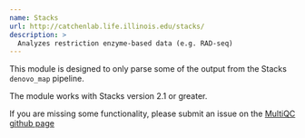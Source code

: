 ```yaml
---
name: Stacks
url: http://catchenlab.life.illinois.edu/stacks/
description: >
  Analyzes restriction enzyme-based data (e.g. RAD-seq)
---
```


This module is designed to only parse some of the output from the Stacks `denovo_map` pipeline.

The module works with Stacks version 2.1 or greater.

If you are missing some functionality, please submit an issue on the [MultiQC github page](https://github.com/MultiQC/MultiQC)

